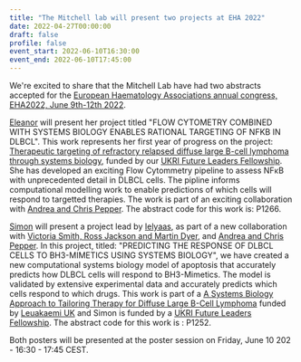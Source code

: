 ```yaml
---
title: "The Mitchell lab will present two projects at EHA 2022"
date: 2022-04-27T00:00:00
draft: false
profile: false 
event_start: 2022-06-10T16:30:00
event_end: 2022-06-10T17:45:00
---
```

We're excited to share that the Mitchell Lab have had two abstracts accepted for the [European Haematology Associations annual congress, EHA2022, June 9th-12th 2022](https://ehaweb.org/congress/eha2022-hybrid/eha2022-congress/).

[Eleanor](../../author/eleanor-jayawant/) will present her project titled "FLOW CYTOMETRY COMBINED WITH SYSTEMS BIOLOGY ENABLES RATIONAL TARGETING OF NFKB IN DLBCL". This work represents her first year of progress on the project: [Therapeutic targeting of refractory relapsed diffuse large B-cell lymphoma through systems biology](../../project/rr-dlbcl/), funded by our [UKRI Future Leaders Fellowship](https://www.bsms.ac.uk/about/news/2020/10-15-bsms-researcher-receives-prestigious-fellowship.aspx). She has developed an exciting Flow Cytommetry pipeline to assess NFκB with unprecedented detail in DLBCL cells. The pipline informs computational modelling work to enable predictions of which cells will respond to targetted therapies. The work is part of an exciting collaboration with [Andrea and Chris Pepper](https://www.pepper.science/). The abstract code for this work is: P1266.

[Simon](../../author/simon-mitchell/) will present a project lead by [Ielyaas](../../author/ielyaas-cloete/), as part of a new collaboration with [Victoria Smith, Ross Jackson and Martin Dyer](https://www2.le.ac.uk/centres/cancer/people/prof-martin-dyer), and [Andrea and Chris Pepper](https://www.pepper.science/). In this project, titled: "PREDICTING THE RESPONSE OF DLBCL CELLS TO BH3-MIMETICS USING SYSTEMS BIOLOGY", we have created a new computational systems biology model of apoptosis that accurately predicts how DLBCL cells will respond to BH3-Mimetics. The model is validated by extensive experimental data and accurately predicts which cells respond to which drugs. This work is part of a [A Systems Biology Approach to Tailoring Therapy for Diffuse Large B-Cell Lymphoma](../../project/primary-dlbcl/") funded by [Leuakaemi UK](https://www.leukaemiauk.org.uk/lymphoma-using-virtual-patients-to-find-new-ways-to-treat-diffuse-large-b-cell-lymphoma) and Simon is funded by a [UKRI Future Leaders Fellowship](../../project/rr-dlbcl/). The abstract code for this work is : P1252.

Both posters will be presented at the poster session on Friday, June 10 202 - 16:30 - 17:45 CEST.
